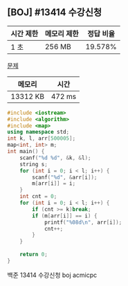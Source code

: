 ## [BOJ] #13414 수강신청

| 시간 제한 | 메모리 제한 | 정답 비율 |
| --------- | ----------- | --------- |
| 1 초      | 256 MB      | 19.578%   |

[문제](https://www.acmicpc.net/problem/13414)





| 메모리   | 시간   |
| -------- | ------ |
| 13312 KB | 472 ms |

```c++
#include <iostream>
#include <algorithm>
#include <map>
using namespace std;
int k, l, arr[500005];
map<int, int> m;
int main() {
	scanf("%d %d", &k, &l);
	string s;
	for (int i = 0; i < l; i++) {
		scanf("%d", &arr[i]);
		m[arr[i]] = i;
	}
	int cnt = 0;
	for (int i = 0; i < l; i++) {
		if (cnt >= k)break;
		if (m[arr[i]] == i) {
			printf("%08d\n", arr[i]);
			cnt++;
		}
	}
	
	return 0;
}
```





백준 13414 수강신청 boj acmicpc


